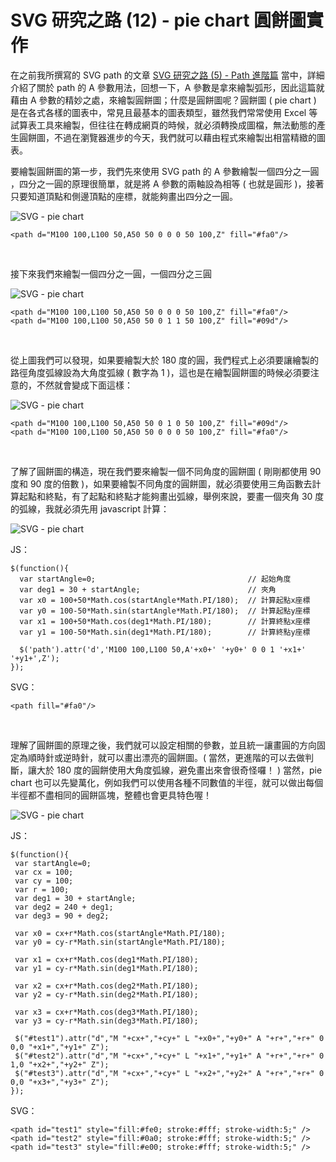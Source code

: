 # SVG 研究之路 (12) - pie chart 圓餅圖實作 

在之前我所撰寫的 SVG path 的文章 [SVG 研究之路 (5) - Path 進階篇](http://www.oxxostudio.tw/articles/201406/svg-05-path-2.html) 當中，詳細介紹了關於 path 的 A 參數用法，回想一下，A 參數是拿來繪製弧形，因此這篇就藉由 A 參數的精妙之處，來繪製圓餅圖；什麼是圓餅圖呢？圓餅圖 ( pie chart ) 是在各式各樣的圖表中，常見且最基本的圖表類型，雖然我們常常使用 Excel 等試算表工具來繪製，但往往在轉成網頁的時候，就必須轉換成圖檔，無法動態的產生圓餅圖，不過在瀏覽器進步的今天，我們就可以藉由程式來繪製出相當精緻的圖表。

要繪製圓餅圖的第一步，我們先來使用 SVG path 的 A 參數繪製一個四分之一圓	，四分之一圓的原理很簡單，就是將 A 參數的兩軸設為相等 ( 也就是圓形 )，接著只要知道頂點和側邊頂點的座標，就能夠畫出四分之一圓。  

![SVG - pie chart](/img/articles/201406/20140623_1_02.png)

    <path d="M100 100,L100 50,A50 50 0 0 0 50 100,Z" fill="#fa0"/>

<br/>

接下來我們來繪製一個四分之一圓，一個四分之三圓  

![SVG - pie chart](/img/articles/201406/20140623_1_03.png)


    <path d="M100 100,L100 50,A50 50 0 0 0 50 100,Z" fill="#fa0"/>
    <path d="M100 100,L100 50,A50 50 0 1 1 50 100,Z" fill="#09d"/>

<br/>

從上圖我們可以發現，如果要繪製大於 180 度的圓，我們程式上必須要讓繪製的路徑角度弧線設為大角度弧線 ( 數字為 1 )，這也是在繪製圓餅圖的時候必須要注意的，不然就會變成下面這樣：   

![SVG - pie chart](/img/articles/201406/20140623_1_04.png)

    <path d="M100 100,L100 50,A50 50 0 1 0 50 100,Z" fill="#09d"/>
    <path d="M100 100,L100 50,A50 50 0 0 0 50 100,Z" fill="#fa0"/>

<br/>

了解了圓餅圖的構造，現在我們要來繪製一個不同角度的圓餅圖 ( 剛剛都使用 90 度和 90 度的倍數 )，如果要繪製不同角度的圓餅圖，就必須要使用三角函數去計算起點和終點，有了起點和終點才能夠畫出弧線，舉例來說，要畫一個夾角 30 度的弧線，我就必須先用 javascript 計算：  

![SVG - pie chart](/img/articles/201406/20140623_1_05.png)

JS：

    $(function(){ 
      var startAngle=0;                                  // 起始角度
      var deg1 = 30 + startAngle;                        // 夾角
      var x0 = 100+50*Math.cos(startAngle*Math.PI/180);  // 計算起點x座標
      var y0 = 100-50*Math.sin(startAngle*Math.PI/180);  // 計算起點y座標
      var x1 = 100+50*Math.cos(deg1*Math.PI/180);        // 計算終點x座標
      var y1 = 100-50*Math.sin(deg1*Math.PI/180);        // 計算終點y座標   
      
      $('path').attr('d','M100 100,L100 50,A'+x0+' '+y0+' 0 0 1 '+x1+' '+y1+',Z');  
    });

SVG：

	<path fill="#fa0"/>
	
<br/>

理解了圓餅圖的原理之後，我們就可以設定相關的參數，並且統一讓畫圓的方向固定為順時針或逆時針，就可以畫出漂亮的圓餅圖。( 當然，更進階的可以去做判斷，讓大於 180 度的圓餅使用大角度弧線，避免畫出來會很奇怪囉！ ) 當然，pie chart 也可以先變萬化，例如我們可以使用各種不同數值的半徑，就可以做出每個半徑都不盡相同的圓餅區塊，整體也會更具特色喔！

![SVG - pie chart](/img/articles/201406/20140623_1_06.png)

JS：

	$(function(){ 
	 var startAngle=0;
	 var cx = 100;
	 var cy = 100;
	 var r = 100;
	 var deg1 = 30 + startAngle;
	 var deg2 = 240 + deg1;
	 var deg3 = 90 + deg2;
	
	 var x0 = cx+r*Math.cos(startAngle*Math.PI/180);
	 var y0 = cy-r*Math.sin(startAngle*Math.PI/180);
	
	 var x1 = cx+r*Math.cos(deg1*Math.PI/180); 
	 var y1 = cy-r*Math.sin(deg1*Math.PI/180); 
	
	 var x2 = cx+r*Math.cos(deg2*Math.PI/180); 
	 var y2 = cy-r*Math.sin(deg2*Math.PI/180); 
	
	 var x3 = cx+r*Math.cos(deg3*Math.PI/180); 
	 var y3 = cy-r*Math.sin(deg3*Math.PI/180); 
	
	 $("#test1").attr("d","M "+cx+","+cy+" L "+x0+","+y0+" A "+r+","+r+" 0 0,0 "+x1+","+y1+" Z");
	 $("#test2").attr("d","M "+cx+","+cy+" L "+x1+","+y1+" A "+r+","+r+" 0 1,0 "+x2+","+y2+" Z");
	 $("#test3").attr("d","M "+cx+","+cy+" L "+x2+","+y2+" A "+r+","+r+" 0 0,0 "+x3+","+y3+" Z");
	});

SVG：

	<path id="test1" style="fill:#fe0; stroke:#fff; stroke-width:5;" />
	<path id="test2" style="fill:#0a0; stroke:#fff; stroke-width:5;" />
	<path id="test3" style="fill:#e00; stroke:#fff; stroke-width:5;" />

<br/>

